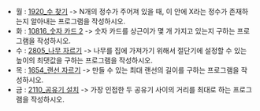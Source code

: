- 월 : [1920_수 찾기](https://www.acmicpc.net/problem/1920) -> N개의 정수가 주어져 있을 때, 이 안에 X라는 정수가 존재하는지 알아내는 프로그램을 작성하시오.
- 화 : [10816_숫자 카드 2](https://www.acmicpc.net/problem/10816) -> 숫자 카드를 상근이가 몇 개 가지고 있는지 구하는 프로그램을 작성하시오.
- 수 : [2805_나무 자르기](https://www.acmicpc.net/problem/2805) -> 나무를 집에 가져가기 위해서 절단기에 설정할 수 있는 높이의 최댓값을 구하는 프로그램을 작성하시오.
- 목 : [1654_랜선 자르기](https://www.acmicpc.net/problem/1654) -> 만들 수 있는 최대 랜선의 길이를 구하는 프로그램을 작성하시오.
- 금 : [2110_공유기 설치](https://www.acmicpc.net/problem/2110) -> 가장 인접한 두 공유기 사이의 거리를 최대로 하는 프로그램을 작성하시오.
